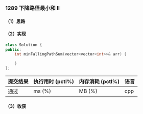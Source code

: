 ### 1289 下降路径最小和 II

#### （1）思路

#### （2）实现

```cpp
class Solution {
public:
    int minFallingPathSum(vector<vector<int>>& arr) {

    }
};
```

| 提交结果 | 执行用时 (pctl%) | 内存消耗 (pctl%) | 语言 |
|:---------|:-----------------|:-----------------|:-----|
| 通过     |  ms (%)   |  MB (%)  | cpp  |

#### （3）收获
